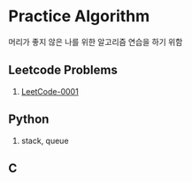 # Practice Algorithm

머리가 좋지 않은 나를 위한 알고리즘 연습을 하기 위함

## Leetcode Problems

1. [LeetCode-0001](Problems/LeetCode-0001.md)

## Python

1. stack, queue


## C
